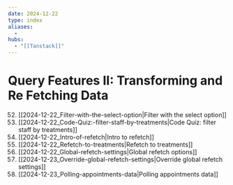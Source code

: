 ```yaml
---
date: 2024-12-22
type: index
aliases:
  -
hubs:
  - "[[Tanstack]]"
---
```


# Query Features II: Transforming and Re Fetching Data

52. [[2024-12-22_Filter-with-the-select-option|Filter with the select option]]
53. [[2024-12-22_Code-Quiz:-filter-staff-by-treatments|Code Quiz: filter staff by treatments]]
54. [[2024-12-22_Intro-of-refetch|Intro to refetch]]
55. [[2024-12-22_Refetch-to-treatments|Refetch to treatments]]
56. [[2024-12-22_Global-refetch-settings|Global refetch options]]
57. [[2024-12-23_Override-global-refetch-settings|Override global refetch settings]]
58. [[2024-12-23_Polling-appointments-data|Polling appointments data]]
